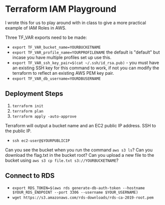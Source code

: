 # Terraform IAM Playground

I wrote this for us to play around with in class to give a more practical example of IAM Roles in AWS.

Three TF_VAR exports need to be made:

* `export TF_VAR_bucket_name=YOURBUCKETNAME`
* `export TF_VAR_profile_name=YOURPROFILENAME` the default is "default" but incase you have multiple profiles set up use this.
* `export TF_VAR_ssh_key_pair=$(cat ~/.ssh/id_rsa.pub)` - you must have an existing SSH key for this command to work, if not you can modify the terraform to reflect an existing AWS PEM key pair.
* `export TF_VAR_db_username=YOURDBUSERNAME`
## Deployment Steps

1. `terraform init`
2. `terraform plan`
3. `terraform apply -auto-approve`

Terraform will output a bucket name and an EC2 public IP address. SSH to the public IP.

* `ssh ec2-user@$YOURPUBLICIP`

Can you see the bucket when you run the command `aws s3 ls`?
Can you download the flag.txt in the bucket root?
Can you upload a new file to the bucket using `aws s3 cp file.txt s3://YOURBUCKETNAME`?

## Connect to RDS

* `export RDS_TOKEN=$(aws rds generate-db-auth-token --hostname $YOUR_RDS_ENDPOINT --port 3306 --username $YOUR_USERNAME)`
* `wget https://s3.amazonaws.com/rds-downloads/rds-ca-2019-root.pem`
